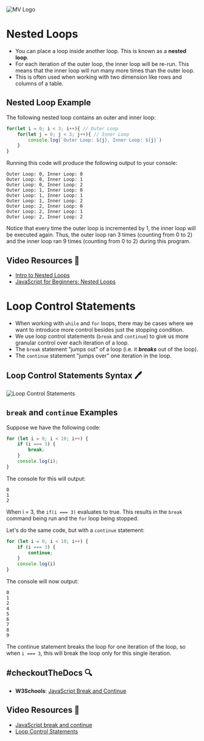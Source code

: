 ![MV Logo](../../../logo.jpg)

# Nested Loops
- You can place a loop inside another loop. This is known as a **nested loop**.
- For each iteration of the outer loop, the inner loop will be re-run. This means that the inner loop will run many more times than the outer loop.
- This is often used when working with two dimension like rows and columns of a table.

## Nested Loop Example

The following nested loop contains an outer and inner loop:

```javascript
for(let i = 0; i < 3; i++){ // Outer Loop
    for(let j = 0; j < 3; j++){ // Inner Loop
        console.log(`Outer Loop: ${j}, Inner Loop: ${j}`)
    }
}

```

Running this code will produce the following output to your console:

```shell
Outer Loop: 0, Inner Loop: 0
Outer Loop: 0, Inner Loop: 1
Outer Loop: 0, Inner Loop: 2
Outer Loop: 1, Inner Loop: 0
Outer Loop: 1, Inner Loop: 1
Outer Loop: 1, Inner Loop: 2
Outer Loop: 2, Inner Loop: 0
Outer Loop: 2, Inner Loop: 1
Outer Loop: 2, Inner Loop: 2
```

Notice that every time the outer loop is incremented by 1, the inner loop will be executed again. Thus, the outer loop ran 3 times (counting from 0 to 2) and the inner loop ran 9 times (counting from 0 to 2) during this program.

## Video Resources 🎥
- [Intro to Nested Loops](https://www.loom.com/share/39f0a1193b7442c2ab65695752af8c85)
- [JavaScript for Beginners: Nested Loops](https://www.youtube.com/watch?v=5FwBd2eZcNM&t=1s)

# Loop Control Statements

- When working with `while` and `for` loops, there may be cases where we want to introduce more control besides just the stopping condition. 
- We use loop control statements (`break` and `continue`) to give us more granular control over each iteration of a loop. 
- The `break` statement "jumps out" of a loop (i.e. it ***breaks*** out of the loop).
- The `continue` statement "jumps over" one iteration in the loop.

## Loop Control Statements Syntax 🖊

![Loop Control Statements](../../assets/ControlStatementSyntax.png)

## `break` and `continue` Examples

Suppose we have the following code:

```javascript
for (let i = 0; i < 10; i++) {
    if (i === 3) { 
        break; 
    }
    console.log(i);
}
```

The console for this will output:

```shell
0
1
2
```

When i = 3, the `if(i === 3)` evaluates to true. This results in the `break` command being run and the `for` loop being stopped.

Let's do the same code, but with a `continue` statement:
```javascript
for (let i = 0; i < 10; i++) {
    if (i === 3) { 
        continue; 
    }
    console.log(i)
}
```

The console will now output:
```shell
0
1
2
4
5
6
7
8
9
```

The continue statement breaks the loop for one iteration of the loop, so when `i === 3`, this will break the loop only for this single iteration.

## #checkoutTheDocs 🔍
- **W3Schools**: [JavaScript Break and Continue](https://www.w3schools.com/js/js_break.asp)

## Video Resources 🎥
- [JavaScript break and continue](https://www.youtube.com/watch?v=YZ-e2vKKKe0&list=PL98qAXLA6afsQO62IkkidTHXmuL6k2rR6)
- [Loop Control Statements](https://www.loom.com/share/4c7867c6e0a64012a96ec40100a3f5bb)